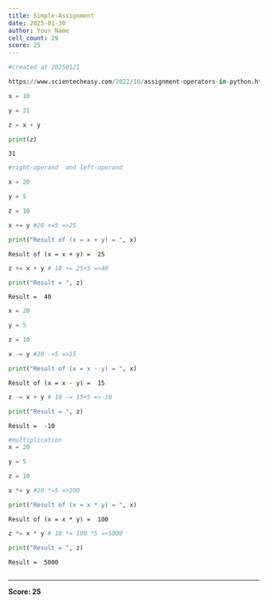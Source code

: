 ```yaml
---
title: Simple-Assignment
date: 2025-01-30
author: Your Name
cell_count: 29
score: 25
---
```


```python
#created at 20250121
```


```python
https://www.scientecheasy.com/2022/10/assignment-operators-in-python.html/
```


```python
x = 10
```


```python
y = 21
```


```python
z = x + y
```


```python
print(z)
```

    31



```python
#right-operand  and left-operand
```


```python
x = 20


```


```python
y = 5

```


```python
z = 10

```


```python
x += y #20 +=5 =>25

```


```python
print("Result of (x = x + y) = ", x)

```

    Result of (x = x + y) =  25



```python
z += x + y # 10 += 25+5 =>40

```


```python
print("Result = ", z)
```

    Result =  40



```python
x = 20

```


```python
y = 5

```


```python
z = 10

```


```python
x -= y #20 -=5 =>15


```


```python
print("Result of (x = x - y) = ", x)

```

    Result of (x = x - y) =  15



```python
z -= x + y # 10 -= 15+5 =>-10

```


```python
print("Result = ", z)
```

    Result =  -10



```python
#multiplication
x = 20

```


```python
y = 5

```


```python
z = 10

```


```python
x *= y #20 *=5 =>100

```


```python
print("Result of (x = x * y) = ", x)

```

    Result of (x = x * y) =  100



```python
z *= x * y # 10 *= 100 *5 =>5000

```


```python
print("Result = ", z)
```

    Result =  5000



```python

```


---
**Score: 25**